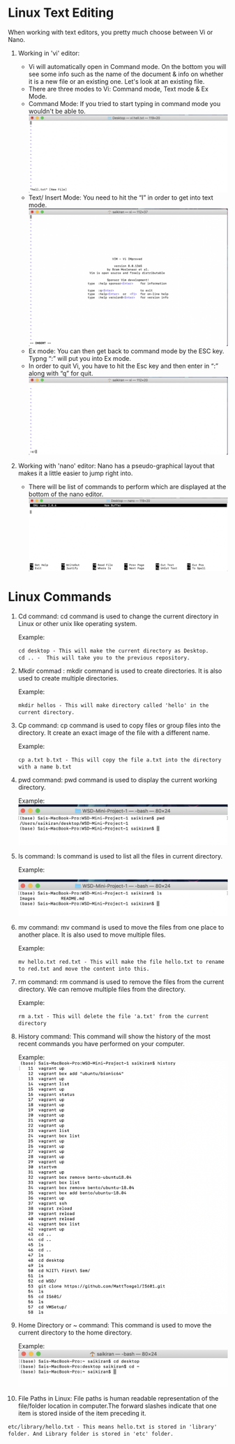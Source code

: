 
# Linux Text Editing

 When working with text editors, you pretty much choose between Vi or Nano.
 
1. Working in 'vi' editor:
   - Vi will automatically open in Command mode. On the bottom you will see some info such as the name of the document & info on whether it is a new file or an existing one. Let's look at an existing file. 
   - There are three modes to Vi: Command mode, Text mode & Ex Mode. 
   - Command Mode: If you tried to start typing in command mode you wouldn't be able to. 
     ![](Images/viCommandExample.png)
   - Text/ Insert Mode: You need to hit the “I” in order to get into text mode.
     ![](Images/viInsertExample.png)
   - Ex mode: You can then get back to command mode by the ESC key. Typng “:” will put you into Ex mode.
   - In order to quit Vi, you have to hit the Esc key and then enter in “:” along with “q” for quit.
     ![](Images/viExitExample.png)

2. Working with 'nano' editor: Nano has a pseudo-graphical layout that makes it a little easier to jump right into. 
   - There will be list of commands to perform which are displayed at the bottom of the nano editor.
     ![](Images/nanoExample.png)

# Linux Commands

1. Cd command: cd command is used to change the current directory in Linux or other unix like operating system.

   Example: 
    ```
    cd desktop - This will make the current directory as Desktop.
    cd .. -  This will take you to the previous repository.
    ```     
    
2. Mkdir commad : mkdir command is used to create directories. It is also used to create multiple directories.

   Example: 
    ```
    mkdir hellos - This will make directory called 'hello' in the current directory.
    ```
3. Cp command: cp command is used to copy files or group files into the directory. It create an exact image of the file with a different name.

   Example:
    ```
    cp a.txt b.txt - This will copy the file a.txt into the directory with a name b.txt
    ```
4. pwd command: pwd command is used to display the current working directory.
  
   Example: 
   ![](Images/pwdExample.png) 
    
5. ls command: ls command is used to list all the files in current directory.
 
   Example:
   
   ![](Images/lsExample.png)
 
6. mv command: mv command is used to move the files from one place to another place. It is also used to move multiple files.
    
   Example:
   ```
   mv hello.txt red.txt - This will make the file hello.txt to rename to red.txt and move the content into this.
   ```  
7. rm command: rm command is used to remove the files from the current directory. We can remove multiple files from the directory.

   Example: 
   ```
   rm a.txt - This will delete the file 'a.txt' from the current directory
   ```
8. History command: This command will show the history of the most recent commands you have performed on your computer.

   Example:
   ![](Images/historyExample.png)
   
9. Home Directory or ~ command: This command is used to move the current directory to the home directory.

   Example:
   ![](Images/homeExample.png)

10. File Paths in Linux: File paths is human readable representation of the file/folder location in computer.The forward slashes indicate that one item is stored inside of the item preceding it.
```
etc/library/hello.txt - This means hello.txt is stored in 'library' folder. And Library folder is stored in 'etc' folder.
```
